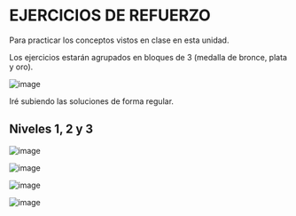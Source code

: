# EJERCICIOS DE REFUERZO

Para practicar los conceptos vistos en clase en esta unidad.
  
Los ejercicios estarán agrupados en bloques de 3 (medalla de bronce, plata y oro).

![image](https://github.com/profeMelola/Programacion-01-2023-24/assets/91023374/35754e92-e501-4a87-87fe-4768c73cdfe9)

Iré subiendo las soluciones de forma regular.

## Niveles 1, 2 y 3

![image](https://user-images.githubusercontent.com/91023374/133936888-ef27e788-bba0-468a-8f4c-1dca5ddeffbb.png)

![image](https://user-images.githubusercontent.com/91023374/133936905-012843cf-2bc3-4958-93ef-c9dc23ca7a9c.png)

![image](https://user-images.githubusercontent.com/91023374/133936913-4c7804f8-c9e1-45f3-9002-94285a5945b2.png)

![image](https://user-images.githubusercontent.com/91023374/133936917-5b4ccde3-80d2-4723-8538-838f26ae4c1d.png)

